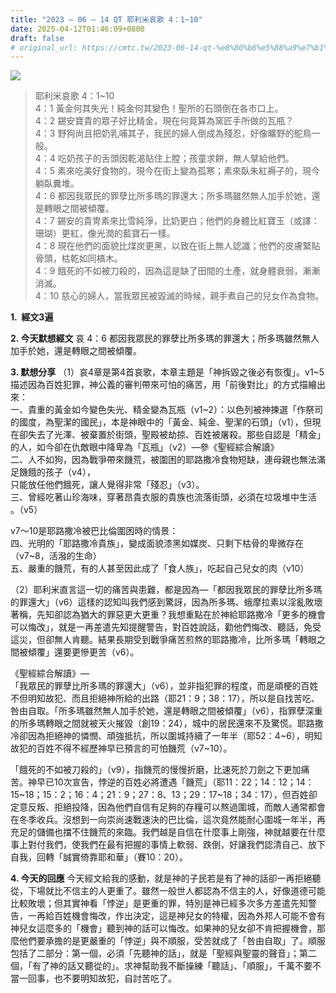 ```yaml
---
title: "2023 – 06 – 14 QT 耶利米哀歌 4：1~10"
date: 2025-04-12T01:46:09+0800
draft: false
# original_url: https://cmtc.tw/2023-06-14-qt-%e8%80%b6%e5%88%a9%e7%b1%b3%e5%93%80%e6%ad%8c-4%ef%bc%9a110
---
```


![](/images/qt.jpg)
> 耶利米哀歌 4：1\~10  
> 4：1 黃金何其失光！純金何其變色！聖所的石頭倒在各市口上。  
> 4：2 錫安寶貴的眾子好比精金，現在何竟算為窯匠手所做的瓦瓶？  
> 4：3 野狗尚且把奶乳哺其子，我民的婦人倒成為殘忍，好像曠野的鴕鳥一般。  
> 4：4 吃奶孩子的舌頭因乾渴貼住上膛；孩童求餅，無人擘給他們。  
> 4：5 素來吃美好食物的，現今在街上變為孤寒；素來臥朱紅褥子的，現今躺臥糞堆。  
> 4：6 都因我眾民的罪孽比所多瑪的罪還大；所多瑪雖然無人加手於她，還是轉眼之間被傾覆。  
> 4：7 錫安的貴冑素來比雪純淨，比奶更白；他們的身體比紅寶玉（或譯：珊瑚）更紅，像光潤的藍寶石一樣。  
> 4：8 現在他們的面貌比煤炭更黑，以致在街上無人認識；他們的皮膚緊貼骨頭，枯乾如同槁木。  
> 4：9 餓死的不如被刀殺的，因為這是缺了田間的土產，就身體衰弱，漸漸消滅。  
> 4：10 慈心的婦人，當我眾民被毀滅的時候，親手煮自己的兒女作為食物。

**1.  經文3遍**

**2. 今天默想經文**
哀 4：6 都因我眾民的罪孽比所多瑪的罪還大；所多瑪雖然無人加手於她，還是轉眼之間被傾覆。

**3. 默想分享**
（1）哀4章是第4首哀歌，本章主題是「神拆毀之後必有恢復」。v1\~5描述因為百姓犯罪，神公義的審判帶來可怕的痛苦，用「前後對比」的方式描繪出來：  
一、貴重的黃金如今變色失光、精金變為瓦瓶（v1\~2）：以色列被神揀選「作祭司的國度，為聖潔的國民」，本是神眼中的「黃金、純金、聖潔的石頭」（v1），但現在卻失去了光澤、被棄置於街頭，聖殿被劫掠、百姓被屠殺。那些自認是「精金」的人，如今卻在仇敵眼中降卑為「瓦瓶」（v2）—參《聖經綜合解讀》  
二、人不如狗，因為戰爭帶來饑荒，被圍困的耶路撒冷食物短缺，連母親也無法滿足饑餓的孩子（v4），  
只能放任他們餓死，讓人覺得非常「殘忍」（v3）。  
三、曾經吃著山珍海味，穿著昂貴衣服的貴族也流落街頭，必須在垃圾堆中生活 。（v5）

v7～10是耶路撒冷被巴比倫圍困時的情景：  
四、光明的「耶路撒冷貴族」，變成面貌漆黑如媒炭、只剩下枯骨的卑微存在（v7\~8，活潑的生命）  
五、嚴重的饑荒，有的人甚至因此成了「食人族」，吃起自己兒女的肉（v10）

（2）耶利米直言這一切的痛苦與患難，都是因為—「都因我眾民的罪孽比所多瑪的罪還大」（v6）這樣的認知叫我們感到驚訝，因為所多瑪、蛾摩拉素以淫亂敗壞著稱，先知卻認為猶大的罪惡更大更重？我想重點在於神給耶路撒冷「更多的機會可以悔改」，就是一再差遣先知提醒警告，對百姓說話，勸他們悔改、聽話，免受這災，但卻無人肯聽。結果長期受到戰爭痛苦煎熬的耶路撒冷，比所多瑪「轉眼之間被傾覆」還要更慘更苦（v6）。

《聖經綜合解讀》—  
「我眾民的罪孽比所多瑪的罪還大」（v6），並非指犯罪的程度，而是頑梗的百姓不但明知故犯、而且拒絕神所給的出路（耶21：9；38：17），所以是自找苦吃、咎由自取。「所多瑪雖然無人加手於她，還是轉眼之間被傾覆」（v6），指罪孽深重的所多瑪轉眼之間就被天火摧毀（創19：24），城中的居民還來不及驚慌。耶路撒冷卻因為拒絕神的憐憫、頑強抵抗，所以圍城持續了一年半（耶52：4\~6），明知故犯的百姓不得不經歷神早已預言的可怕饑荒（v7\~10）。

「餓死的不如被刀殺的」（v9），指饑荒的慢慢折磨，比速死於刀劍之下更加痛苦。神早已10次宣告，悖逆的百姓必將遭遇「饑荒」（耶11：22；14：12；14：15\~18；15：2；16：4；21：9；27：8、13；29：17\~18；34：17），但百姓卻定意反叛、拒絕投降，因為他們自信有足夠的存糧可以熬過圍城，而敵人通常都會在冬季收兵。沒想到一向崇尚速戰速決的巴比倫，這次竟然能耐心圍城一年半，再充足的儲備也擋不住饑荒的來臨。我們越是自信在什麼事上剛強，神就越要在什麼事上對付我們，使我們在最有把握的事情上軟弱、跌倒，好讓我們認清自己、放下自我，回轉「誠實倚靠耶和華」（賽10：20）。

**4. 今天的回應**
今天經文給我的感動，就是神的子民若是有了神的話卻一再拒絕聽從，下場就比不信主的人更重了。雖然一般世人都認為不信主的人，好像道德可能比較敗壞；但其實神看「悖逆」是更重的罪，特別是神已經多次多方差遣先知警告，一再給百姓機會悔改，作出決定，這是神兒女的特權，因為外邦人可能不會有神兒女這麼多的「機會」聽到神的話可以悔改。如果神的兒女卻不肯把握機會，那麼他們要承擔的是更嚴重的「悖逆」與不順服，受苦就成了「咎由自取」了。順服包括了二部分：第一個，必須「先聽神的話」，就是「聖經與聖靈的聲音」；第二個，「有了神的話又聽從的」。求神幫助我不斷操練「聽話」、「順服」，千萬不要不當一回事，也不要明知故犯，自討苦吃了。
